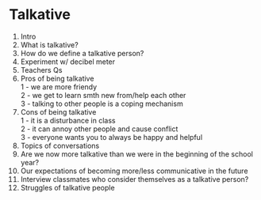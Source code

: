 # Talkative
1. Intro <br />
2. What is talkative? <br />
3. How do we define a talkative person? <br />
4. Experiment w/ decibel meter <br />
5. Teachers Qs <br />
6. Pros of being talkative <br />
    1 - we are more friendy <br />
    2 - we get to learn smth new from/help each other <br />
    3 - talking to other people is a coping mechanism <br />
7. Cons of being talkative <br />
    1 - it is a disturbance in class <br />
    2 - it can annoy other people and cause conflict <br />
    3 - everyone wants you to always be happy and helpful <br /> 
8. Topics of conversations <br />
9. Are we now more talkative than we were in the beginning of the school year? <br/>
10. Our expectations of becoming more/less communicative in the future <br />
11. Interview classmates who consider themselves as a talkative person? <br />
12. Struggles of talkative people <br />
